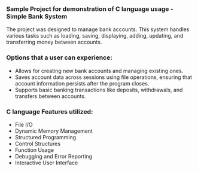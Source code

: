 ### Sample Project for demonstration of C language usage - Simple Bank System
The project was designed to manage bank accounts. 
This system handles various tasks such as loading, saving, displaying, adding, updating, and transferring money between accounts.

### Options that a user can experience:
* Allows for creating new bank accounts and managing existing ones.
* Saves account data across sessions using file operations, ensuring that account information persists after the program closes.
* Supports basic banking transactions like deposits, withdrawals, and transfers between accounts.

### C language Features utilized: 
* File I/O
* Dynamic Memory Management
* Structured Programming
* Control Structures
* Function Usage
* Debugging and Error Reporting
* Interactive User Interface
  
